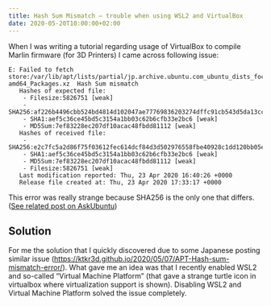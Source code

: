 ```yaml
---
title: Hash Sum Mismatch – trouble when using WSL2 and VirtualBox
date: 2020-05-20T10:00:00+02:00
---
```


When I was writing a tutorial regarding usage of VirtualBox to compile Marlin firmware (for 3D Printers) I came across following issue:
```
E: Failed to fetch store:/var/lib/apt/lists/partial/jp.archive.ubuntu.com_ubuntu_dists_focal_main_binary-amd64_Packages.xz  Hash Sum mismatch
   Hashes of expected file:
    - Filesize:5826751 [weak]
    - SHA256:af226b4496cbb524bd4814d102047ae77769836203274dffc91cb543d5da13cc
    - SHA1:aef5c36ce45bd5c3154a1bb03c62b6cfb33e2bc6 [weak]
    - MD5Sum:7ef83228ec207df10acac48fbdd81112 [weak]
   Hashes of received file:
    - SHA256:e2c7fc5a2d86f75f03612fec614dcf84d3d502976558fbe40928c1dd120bb05e
    - SHA1:aef5c36ce45bd5c3154a1bb03c62b6cfb33e2bc6 [weak]
    - MD5Sum:7ef83228ec207df10acac48fbdd81112 [weak]
    - Filesize:5826751 [weak]
   Last modification reported: Thu, 23 Apr 2020 16:40:26 +0000
   Release file created at: Thu, 23 Apr 2020 17:33:17 +0000
```
This error was really strange because SHA256 is the only one that differs. 
([See related post on AskUbuntu](https://askubuntu.com/questions/1235914/hash-sum-mismatch-error-due-to-identical-sha1-and-md5-but-different-sha256/1241893#1241893))

## Solution
For me the solution that I quickly discovered due to some Japanese posting similar issue (<https://ktkr3d.github.io/2020/05/07/APT-Hash-sum-mismatch-error/>). 
What gave me an idea was that I recently enabled WSL2 and so-called “Virtual Machine Platform” (that gave a strange turtle icon in virtualbox where virtualization support is shown). 
Disabling WSL2 and Virtual Machine Platform solved the issue completely.

